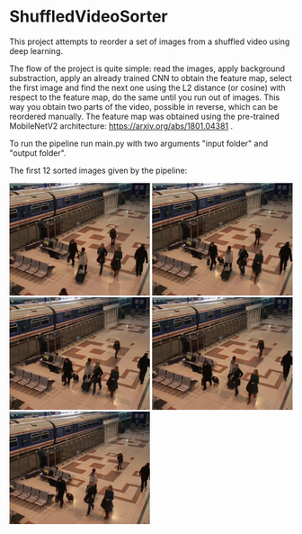 # ShuffledVideoSorter
This project attempts to reorder a set of images from a shuffled video using deep learning.

The flow of the project is quite simple: read the images, apply background substraction, apply an already trained CNN to obtain the feature map, select the first image and find the next one using the L2 distance (or cosine) with respect to the feature map, do the same until you run out of images. This way you obtain two parts of the video, possible in reverse, which can be reordered manually. The feature map was obtained using the pre-trained MobileNetV2 architecture: https://arxiv.org/abs/1801.04381 .

To run the pipeline run main.py with two arguments "input folder" and "output folder".

The first 12 sorted images given by the pipeline:

<p float="left">
  <img src="sorted_images/image_0.jpg" width="250" />
  <img src="sorted_images/image_1.jpg" width="250" /> 
  <img src="sorted_images/image_2.jpg" width="250" />
  <img src="sorted_images/image_3.jpg" width="250" />
  <img src="sorted_images/image_4.jpg" width="250" />
</p>


